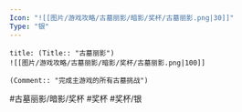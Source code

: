 ```yaml
---
Icon: "![[图片/游戏攻略/古墓丽影/暗影/奖杯/古墓丽影.png|30]]"
Type: "银"
---
```

```ad-common-silver-trophy
title: (Title:: "古墓丽影")
![[图片/游戏攻略/古墓丽影/暗影/奖杯/古墓丽影.png|100]]

(Comment:: "完成主游戏的所有古墓挑战")
```

#古墓丽影/暗影/奖杯 #奖杯 #奖杯/银
